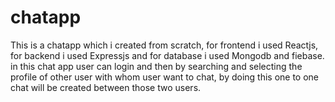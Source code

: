 # chatapp
This is a chatapp which i created from scratch, for frontend i used Reactjs, for backend i used Expressjs and for database i used Mongodb and fiebase.  in this chat app user can login and then by searching and selecting the profile of other user with whom user want to chat, by doing this one to one chat will be created between those two users.
